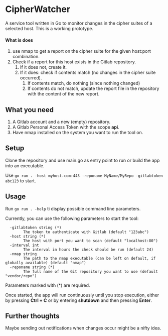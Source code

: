 # CipherWatcher
A service tool written in Go to monitor changes in the cipher suites of a selected host.
This is a working prototype.

#### What is does
1. use nmap to get a report on the cipher suite for the given host:port combination.
2. Check if a report for this host exists in the Gitlab repository.
    1. If it does not, create it.
    2. If it does: check if contents match (no changes in the cipher suite occurred).
        1. If contents match, do nothing (since nothing changed)
        2. If contents do not match, update the report file in the repository with 
        the content of the new report.

## What you need

1. A Gitlab account and a new (empty) repository.
2. A Gitlab Personal Access Token with the scope **api**.
3. Have nmap installed on the system you want to run the tool on.

## Setup

Clone the repository and use main.go as entry point to run or build the 
app into an executable.

Use
``go run . -host myhost.com:443 -reponame MyName/MyRepo -gitlabtoken abc123``
to start.

## Usage

Run ``go run . -help`` ti display possible command line parameters.

Currently, you can use the following parameters to start the tool:
```
  -gitlabtoken string (*)
        The token to authenticate with Gitlab (default "123abc")
  -host string (*)
        The host with port you want to scan (default "localhost:80")
  -interval int
        The interval in hours the check should be run (default 24)
  -nmap string
        The path to the nmap executable (can be left on default, if globally available) (default "nmap")
  -reponame string (*)
        The full name of the Git repository you want to use (default "vendor/repo")
```
Parameters marked with (*) are required.

Once started, the app will run continuously until you stop execution, either
by pressing __Ctrl + C__ or by entering __shutdown__ and then pressing __Enter__.

## Further thoughts
Maybe sending out notifications when changes occur might be a nifty idea.
